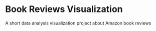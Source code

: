 # Book Reviews Visualization
 A short data analysis visualization project about Amazon book reviews
